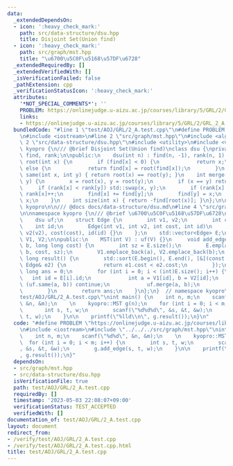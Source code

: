 ```yaml
---
data:
  _extendedDependsOn:
  - icon: ':heavy_check_mark:'
    path: src/data-structure/dsu.hpp
    title: Disjoint Set(Union find)
  - icon: ':heavy_check_mark:'
    path: src/graph/mst.hpp
    title: "\u6700\u5C0F\u5168\u57DF\u6728"
  _extendedRequiredBy: []
  _extendedVerifiedWith: []
  _isVerificationFailed: false
  _pathExtension: cpp
  _verificationStatusIcon: ':heavy_check_mark:'
  attributes:
    '*NOT_SPECIAL_COMMENTS*': ''
    PROBLEM: https://onlinejudge.u-aizu.ac.jp/courses/library/5/GRL/2/GRL_2_A
    links:
    - https://onlinejudge.u-aizu.ac.jp/courses/library/5/GRL/2/GRL_2_A
  bundledCode: "#line 1 \"test/AOJ/GRL/2_A.test.cpp\"\n#define PROBLEM \"https://onlinejudge.u-aizu.ac.jp/courses/library/5/GRL/2/GRL_2_A\"\
    \n#include <iostream>\n#line 2 \"src/graph/mst.hpp\"\n#include <algorithm>\n#line\
    \ 2 \"src/data-structure/dsu.hpp\"\n#include <utility>\n#include <vector>\nnamespace\
    \ kyopro {\n/// @brief Disjoint Set(Union find)\nclass dsu {\nprivate:\n    std::vector<int>\
    \ find, rank;\n\npublic:\n    dsu(int n) : find(n, -1), rank(n, 1) {}\n\n    int\
    \ root(int x) {\n        if (find[x] < 0) {\n            return x;\n        }\
    \ else {\n            return find[x] = root(find[x]);\n        }\n    }\n    bool\
    \ same(int x, int y) { return root(x) == root(y); }\n    int merge(int x, int\
    \ y) {\n        x = root(x), y = root(y);\n        if (x == y) return x;\n   \
    \     if (rank[x] < rank[y]) std::swap(x, y);\n        if (rank[x] == rank[y])\
    \ rank[x]++;\n        find[x] += find[y];\n        find[y] = x;\n        return\
    \ x;\n    }\n    int size(int x) { return -find[root(x)]; }\n};\n\n};  // namespace\
    \ kyopro\n\n/// @docs docs/data-structure/dsu.md\n#line 4 \"src/graph/mst.hpp\"\
    \n\nnamespace kyopro {\n/// @brief \u6700\u5C0F\u5168\u57DF\u6728\nclass MST {\n\
    \    dsu uf;\n    struct Edge {\n        int v1, v2;\n        int cost;\n    \
    \    int id;\n        Edge(int v1, int v2, int cost, int id)\n            : v1(v1),\
    \ v2(v2), cost(cost), id(id) {}\n    };\n    std::vector<Edge> E;\n    std::vector<int>\
    \ V1, V2;\n\npublic:\n    MST(int V) : uf(V) {}\n     void add_edge(int a, int\
    \ b, long long cost) {\n        int sz = E.size();\n        E.emplace_back(a,\
    \ b, cost, sz);\n        V1.emplace_back(a), V2.emplace_back(b);\n    }\n    long\
    \ long result() {\n        std::sort(E.begin(), E.end(), [&](const Edge& e1, const\
    \ Edge& e2) {\n            return e1.cost < e2.cost;\n        });\n        long\
    \ long ans = 0;\n        for (int i = 0; i < (int)E.size(); i++) {\n         \
    \   int id = E[i].id;\n            int a = V1[id], b = V2[id];\n            if\
    \ (uf.same(a, b)) continue;\n            uf.merge(a, b);\n            ans += E[i].cost;\n\
    \        }\n        return ans;\n    }\n};\n}  // namespace kyopro\n#line 4 \"\
    test/AOJ/GRL/2_A.test.cpp\"\nint main() {\n    int n, m;\n    scanf(\"%d%d\",\
    \ &n, &m);\n    \n    kyopro::MST g(n);\n    for (int i = 0; i < m; i++) {\n \
    \       int s, t, w;\n        scanf(\"%d%d%d\", &s, &t, &w);\n        g.add_edge(s,\
    \ t, w);\n    }\n\n    printf(\"%lld\\n\", g.result());\n}\n"
  code: "#define PROBLEM \"https://onlinejudge.u-aizu.ac.jp/courses/library/5/GRL/2/GRL_2_A\"\
    \n#include <iostream>\n#include \"../../../src/graph/mst.hpp\"\nint main() {\n\
    \    int n, m;\n    scanf(\"%d%d\", &n, &m);\n    \n    kyopro::MST g(n);\n  \
    \  for (int i = 0; i < m; i++) {\n        int s, t, w;\n        scanf(\"%d%d%d\"\
    , &s, &t, &w);\n        g.add_edge(s, t, w);\n    }\n\n    printf(\"%lld\\n\"\
    , g.result());\n}"
  dependsOn:
  - src/graph/mst.hpp
  - src/data-structure/dsu.hpp
  isVerificationFile: true
  path: test/AOJ/GRL/2_A.test.cpp
  requiredBy: []
  timestamp: '2023-05-03 22:08:07+09:00'
  verificationStatus: TEST_ACCEPTED
  verifiedWith: []
documentation_of: test/AOJ/GRL/2_A.test.cpp
layout: document
redirect_from:
- /verify/test/AOJ/GRL/2_A.test.cpp
- /verify/test/AOJ/GRL/2_A.test.cpp.html
title: test/AOJ/GRL/2_A.test.cpp
---
```

